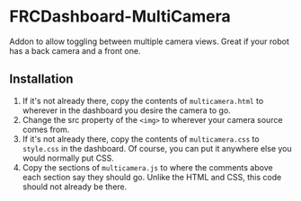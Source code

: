 # FRCDashboard-MultiCamera
Addon to allow toggling between multiple camera views. Great if your robot has a back camera and a front one.

## Installation
1. If it's not already there, copy the contents of `multicamera.html` to wherever in the dashboard you desire the camera to go.
2. Change the src property of the `<img>` to wherever your camera source comes from.
3. If it's not already there, copy the contents of `multicamera.css` to `style.css` in the dashboard. Of course, you can put it anywhere else you would normally put CSS.
4. Copy the sections of `multicamera.js` to where the comments above each section say they should go. Unlike the HTML and CSS, this code should not already be there.